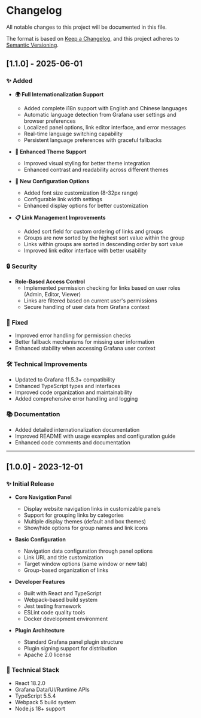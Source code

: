 # Changelog

All notable changes to this project will be documented in this file.

The format is based on [Keep a Changelog](https://keepachangelog.com/en/1.0.0/),
and this project adheres to [Semantic Versioning](https://semver.org/spec/v2.0.0.html).

## [1.1.0] - 2025-06-01

### ✨ Added

- **🌍 Full Internationalization Support**

  - Added complete i18n support with English and Chinese languages
  - Automatic language detection from Grafana user settings and browser preferences
  - Localized panel options, link editor interface, and error messages
  - Real-time language switching capability
  - Persistent language preferences with graceful fallbacks

- **🎨 Enhanced Theme Support**

  - Improved visual styling for better theme integration
  - Enhanced contrast and readability across different themes

- **🔧 New Configuration Options**

  - Added font size customization (8-32px range)
  - Configurable link width settings
  - Enhanced display options for better customization

- **📋 Link Management Improvements**
  - Added sort field for custom ordering of links and groups
  - Groups are now sorted by the highest sort value within the group
  - Links within groups are sorted in descending order by sort value
  - Improved link editor interface with better usability

### 🔒 Security

- **Role-Based Access Control**
  - Implemented permission checking for links based on user roles (Admin, Editor, Viewer)
  - Links are filtered based on current user's permissions
  - Secure handling of user data from Grafana context

### 🐛 Fixed

- Improved error handling for permission checks
- Better fallback mechanisms for missing user information
- Enhanced stability when accessing Grafana user context

### 🛠️ Technical Improvements

- Updated to Grafana 11.5.3+ compatibility
- Enhanced TypeScript types and interfaces
- Improved code organization and maintainability
- Added comprehensive error handling and logging

### 📚 Documentation

- Added detailed internationalization documentation
- Improved README with usage examples and configuration guide
- Enhanced code comments and documentation

---

## [1.0.0] - 2023-12-01

### ✨ Initial Release

- **Core Navigation Panel**

  - Display website navigation links in customizable panels
  - Support for grouping links by categories
  - Multiple display themes (default and box themes)
  - Show/hide options for group names and link icons

- **Basic Configuration**

  - Navigation data configuration through panel options
  - Link URL and title customization
  - Target window options (same window or new tab)
  - Group-based organization of links

- **Developer Features**

  - Built with React and TypeScript
  - Webpack-based build system
  - Jest testing framework
  - ESLint code quality tools
  - Docker development environment

- **Plugin Architecture**
  - Standard Grafana panel plugin structure
  - Plugin signing support for distribution
  - Apache 2.0 license

### 🔧 Technical Stack

- React 18.2.0
- Grafana Data/UI/Runtime APIs
- TypeScript 5.5.4
- Webpack 5 build system
- Node.js 18+ support
